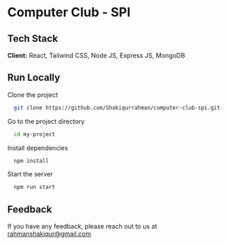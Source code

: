 # Computer Club - SPI

## Tech Stack

**Client:** React, Tailwind CSS, Node JS, Express JS, MongoDB

## Run Locally

Clone the project

```bash
  git clone https://github.com/Shakiqurrahman/computer-club-spi.git
```

Go to the project directory

```bash
  cd my-project
```

Install dependencies

```bash
  npm install
```

Start the server

```bash
  npm run start
```

## Feedback

If you have any feedback, please reach out to us at rahmanshakiqur@gmail.com


